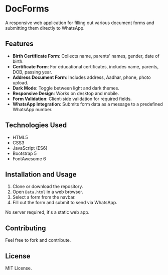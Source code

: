 # DocForms

A responsive web application for filling out various document forms and submitting them directly to WhatsApp.

## Features

- **Birth Certificate Form**: Collects name, parents' names, gender, date of birth.
- **Certificate Form**: For educational certificates, includes name, parents, DOB, passing year.
- **Address Document Form**: Includes address, Aadhar, phone, photo upload.
- **Dark Mode**: Toggle between light and dark themes.
- **Responsive Design**: Works on desktop and mobile.
- **Form Validation**: Client-side validation for required fields.
- **WhatsApp Integration**: Submits form data as a message to a predefined WhatsApp number.

## Technologies Used

- HTML5
- CSS3
- JavaScript (ES6)
- Bootstrap 5
- FontAwesome 6

## Installation and Usage

1. Clone or download the repository.
2. Open `Data.html` in a web browser.
3. Select a form from the navbar.
4. Fill out the form and submit to send via WhatsApp.

No server required; it's a static web app.

## Contributing

Feel free to fork and contribute.

## License

MIT License.
